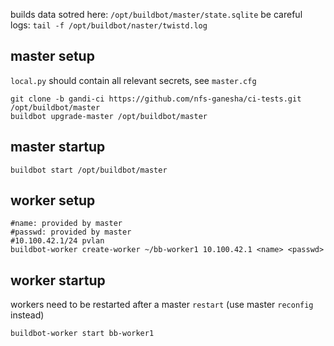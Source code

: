 builds data sotred here: `/opt/buildbot/master/state.sqlite` be careful  
logs: `tail -f /opt/buildbot/naster/twistd.log`

## master setup

`local.py` should contain all relevant secrets, see `master.cfg`

```
git clone -b gandi-ci https://github.com/nfs-ganesha/ci-tests.git /opt/buildbot/master
buildbot upgrade-master /opt/buildbot/master
```

## master startup
```
buildbot start /opt/buildbot/master
```

## worker setup
```
#name: provided by master
#passwd: provided by master
#10.100.42.1/24 pvlan
buildbot-worker create-worker ~/bb-worker1 10.100.42.1 <name> <passwd>
```

## worker startup
workers need to be restarted after a master `restart` (use master `reconfig` instead)
```
buildbot-worker start bb-worker1
```
